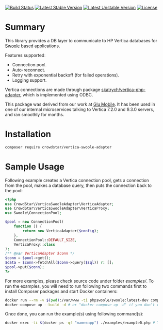 [![Build Status](https://travis-ci.org/Crowdstar/vertica-swoole-adapter.svg?branch=master)](https://travis-ci.org/Crowdstar/vertica-swoole-adapter)
[![Latest Stable Version](https://poser.pugx.org/Crowdstar/vertica-swoole-adapter/v/stable.svg)](https://packagist.org/packages/crowdstar/vertica-swoole-adapter)
[![Latest Unstable Version](https://poser.pugx.org/Crowdstar/vertica-swoole-adapter/v/unstable.svg)](https://packagist.org/packages/crowdstar/vertica-swoole-adapter)
[![License](https://poser.pugx.org/Crowdstar/vertica-swoole-adapter/license.svg)](https://packagist.org/packages/crowdstar/vertica-swoole-adapter)

# Summary

This library provides a DB layer to communicate to HP Vertica databases for [Swoole](https://github.com/swoole/swoole-src) based applications.

Features supported:

* Connection pool.
* Auto-reconnect.
* Retry with exponential backoff (for failed operations).
* Logging support.

Vertica connections are made through package [skatrych/vertica-php-adapter](https://github.com/skatrych/vertica-php-adapter), which is implemented using ODBC.

This package was derived from our work at [Glu Mobile](https://www.glu.com). It has been used in one of our internal microservices talking to Vertica 7.2.0
and 9.3.0 servers, and ran smoothly for months.

# Installation

```bash
composer require crowdstar/vertica-swoole-adapter
```

# Sample Usage

Following example creates a Vertica connection pool, gets a connection from the pool, makes a database query, then puts
the connection back to the pool:
 
```php
<?php
use CrowdStar\VerticaSwooleAdapter\VerticaAdapter;
use CrowdStar\VerticaSwooleAdapter\VerticaProxy;
use Swoole\ConnectionPool;

$pool = new ConnectionPool(
    function () {
        return new VerticaAdapter($config);
    },
    ConnectionPool::DEFAULT_SIZE,
    VerticaProxy::class
);
/** @var VerticaAdapter $conn */
$conn = $pool->get();
$data = $conn->fetchAll($conn->query($sql)) ?: [];
$pool->put($conn);
?>
```

For more examples, please check source code under folder _examples/_. To run the examples, you will need to run
following two commands first to install Composer packages and start Docker containers:

```bash
docker run --rm -v $(pwd):/var/www -ti phpswoole/swoole:latest-dev composer update -n
docker-compose up --build -d # or "docker-compose up -d" if you don't need to rebuild the image.
```

Once done, you can run the example(s) using following command(s):

```bash
docker exec -ti $(docker ps -qf "name=app") ./examples/example0.php # To run example ./examples/example0.php.
```
